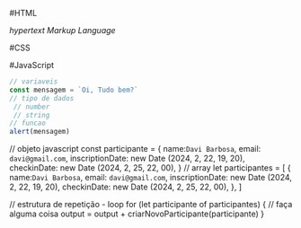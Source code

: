 #HTML

*hypertext*
*Markup*
*Language*

#CSS


#JavaScript

```js 
// variaveis
const mensagem = `Oi, Tudo bem?`
// tipo de dados
 // number
 // string
// funcao
alert(mensagem)
```
// objeto javascript
const participante = {
  name:`Davi Barbosa`,
  email: `davi@gmail.com`,
  inscriptionDate: new Date (2024, 2, 22, 19, 20),
  checkinDate: new Date (2024, 2, 25, 22, 00),
}
// array
let participantes = [
  {
  name:`Davi Barbosa`,
  email: `davi@gmail.com`,
  inscriptionDate: new Date (2024, 2, 22, 19, 20),
  checkinDate: new Date (2024, 2, 25, 22, 00),
  },
]

  // estrutura de repetição - loop
  for (let participante of participantes) {
    // faça alguma coisa
    output = output + criarNovoParticipante(participante)
  }